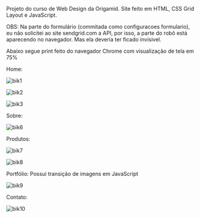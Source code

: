 Projeto do curso de Web Design da Origamid. Site feito em HTML, CSS Grid Layout e JavaScript.

OBS: Na parte do formulário (commitada como configuracoes formulario), eu não solicitei ao site sendgrid.com a API, por isso, a parte do robô está aparecendo no navegador. Mas ela deveria ter ficado invisivel.

Abaixo segue print feito do navegador Chrome com visualização de tela em 75%

Home:

![bik1](https://user-images.githubusercontent.com/90627571/136663043-562650bf-ac96-4ed0-a559-63a1c10abb15.png)

![bik2](https://user-images.githubusercontent.com/90627571/136663207-64a5a93f-188e-409a-b3da-59dbb758b43c.png)

![bik3](https://user-images.githubusercontent.com/90627571/136663252-4fc0a85a-62cd-47d1-a5b3-bfe7d92ef654.png)

Sobre:

![bik6](https://user-images.githubusercontent.com/90627571/136663315-75ea2b11-b127-4ac6-927f-5e0f2da8edea.png)

Produtos:

![bik7](https://user-images.githubusercontent.com/90627571/136663370-5fc8d3b8-d86d-4001-b814-aaf9747f7c98.png)

![bik8](https://user-images.githubusercontent.com/90627571/136663442-ce1fa310-ba95-4f49-a65a-f79e01f6ceab.png)

Portfólio: Possuí transição de imagens em JavaScript

![bik9](https://user-images.githubusercontent.com/90627571/136663586-8bb96dfe-e6a5-4b77-94d6-57cbce867120.png)

Contato:

![bik10](https://user-images.githubusercontent.com/90627571/136663653-f213f0ef-ce93-4cbf-9c07-845e9eb04ab3.png)

